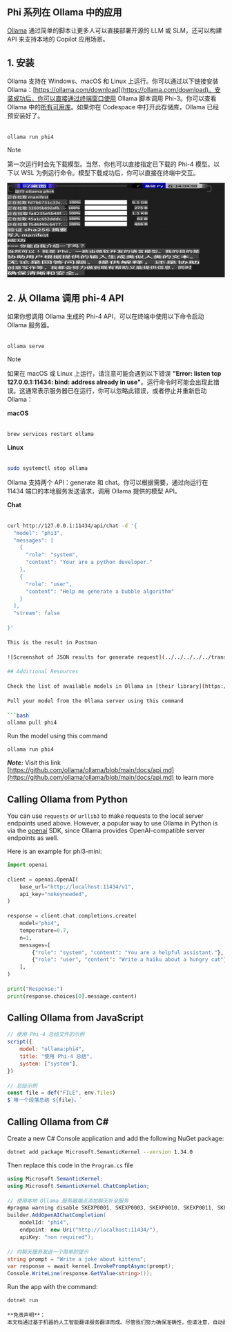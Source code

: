 ## Phi 系列在 Ollama 中的应用

[Ollama](https://ollama.com) 通过简单的脚本让更多人可以直接部署开源的 LLM 或 SLM，还可以构建 API 来支持本地的 Copilot 应用场景。

## **1. 安装**

Ollama 支持在 Windows、macOS 和 Linux 上运行。你可以通过以下链接安装 Ollama：[https://ollama.com/download](https://ollama.com/download)。安装成功后，你可以直接通过终端窗口使用 Ollama 脚本调用 Phi-3。你可以查看 Ollama 中的[所有可用库](https://ollama.com/library)。如果你在 Codespace 中打开此存储库，Ollama 已经预安装好了。

```bash

ollama run phi4

```

> [!NOTE]
> 第一次运行时会先下载模型。当然，你也可以直接指定已下载的 Phi-4 模型。以下以 WSL 为例运行命令。模型下载成功后，你可以直接在终端中交互。

![运行](../../../../../translated_images/ollama_run.b0be611de61f3bb3b42e22205cedf6714b0335ba9288e71d985bf9024f3c20f5.zh.png)

## **2. 从 Ollama 调用 phi-4 API**

如果你想调用 Ollama 生成的 Phi-4 API，可以在终端中使用以下命令启动 Ollama 服务器。

```bash

ollama serve

```

> [!NOTE]
> 如果在 macOS 或 Linux 上运行，请注意可能会遇到以下错误 **"Error: listen tcp 127.0.0.1:11434: bind: address already in use"**。运行命令时可能会出现此错误。这通常表示服务器已在运行，你可以忽略此错误，或者停止并重新启动 Ollama：

**macOS**

```bash

brew services restart ollama

```

**Linux**

```bash

sudo systemctl stop ollama

```

Ollama 支持两个 API：generate 和 chat。你可以根据需要，通过向运行在 11434 端口的本地服务发送请求，调用 Ollama 提供的模型 API。

**Chat**

```bash

curl http://127.0.0.1:11434/api/chat -d '{
  "model": "phi3",
  "messages": [
    {
      "role": "system",
      "content": "Your are a python developer."
    },
    {
      "role": "user",
      "content": "Help me generate a bubble algorithm"
    }
  ],
  "stream": false
  
}'

This is the result in Postman

![Screenshot of JSON results for generate request](../../../../../translated_images/ollama_gen.bd58ab69d4004826e8cd31e17a3c59840df127b0a30ac9bb38325ac58c74caa5.zh.png)

## Additional Resources

Check the list of available models in Ollama in [their library](https://ollama.com/library).

Pull your model from the Ollama server using this command

```bash
ollama pull phi4
```

Run the model using this command

```bash
ollama run phi4
```

***Note:*** Visit this link [https://github.com/ollama/ollama/blob/main/docs/api.md](https://github.com/ollama/ollama/blob/main/docs/api.md) to learn more

## Calling Ollama from Python

You can use `requests` or `urllib3` to make requests to the local server endpoints used above. However, a popular way to use Ollama in Python is via the [openai](https://pypi.org/project/openai/) SDK, since Ollama provides OpenAI-compatible server endpoints as well.

Here is an example for phi3-mini:

```python
import openai

client = openai.OpenAI(
    base_url="http://localhost:11434/v1",
    api_key="nokeyneeded",
)

response = client.chat.completions.create(
    model="phi4",
    temperature=0.7,
    n=1,
    messages=[
        {"role": "system", "content": "You are a helpful assistant."},
        {"role": "user", "content": "Write a haiku about a hungry cat"},
    ],
)

print("Response:")
print(response.choices[0].message.content)
```

## Calling Ollama from JavaScript 

```javascript
// 使用 Phi-4 总结文件的示例
script({
    model: "ollama:phi4",
    title: "使用 Phi-4 总结",
    system: ["system"],
})

// 总结示例
const file = def("FILE", env.files)
$`用一个段落总结 ${file}。`
```

## Calling Ollama from C#

Create a new C# Console application and add the following NuGet package:

```bash
dotnet add package Microsoft.SemanticKernel --version 1.34.0
```

Then replace this code in the `Program.cs` file

```csharp
using Microsoft.SemanticKernel;
using Microsoft.SemanticKernel.ChatCompletion;

// 使用本地 Ollama 服务器端点添加聊天补全服务
#pragma warning disable SKEXP0001, SKEXP0003, SKEXP0010, SKEXP0011, SKEXP0050, SKEXP0052
builder.AddOpenAIChatCompletion(
    modelId: "phi4",
    endpoint: new Uri("http://localhost:11434/"),
    apiKey: "non required");

// 向聊天服务发送一个简单的提示
string prompt = "Write a joke about kittens";
var response = await kernel.InvokePromptAsync(prompt);
Console.WriteLine(response.GetValue<string>());
```

Run the app with the command:

```bash
dotnet run

**免责声明**：  
本文档通过基于机器的人工智能翻译服务翻译而成。尽管我们努力确保准确性，但请注意，自动翻译可能包含错误或不准确之处。应以原始语言的文档作为权威来源。对于关键信息，建议寻求专业人工翻译服务。因使用本翻译而导致的任何误解或误读，我们概不负责。